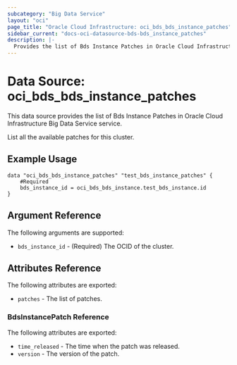 ```yaml
---
subcategory: "Big Data Service"
layout: "oci"
page_title: "Oracle Cloud Infrastructure: oci_bds_bds_instance_patches"
sidebar_current: "docs-oci-datasource-bds-bds_instance_patches"
description: |-
  Provides the list of Bds Instance Patches in Oracle Cloud Infrastructure Big Data Service service
---
```


# Data Source: oci_bds_bds_instance_patches
This data source provides the list of Bds Instance Patches in Oracle Cloud Infrastructure Big Data Service service.

List all the available patches for this cluster.


## Example Usage

```hcl
data "oci_bds_bds_instance_patches" "test_bds_instance_patches" {
	#Required
	bds_instance_id = oci_bds_bds_instance.test_bds_instance.id
}
```

## Argument Reference

The following arguments are supported:

* `bds_instance_id` - (Required) The OCID of the cluster.


## Attributes Reference

The following attributes are exported:

* `patches` - The list of patches.

### BdsInstancePatch Reference

The following attributes are exported:

* `time_released` - The time when the patch was released.
* `version` - The version of the patch.

